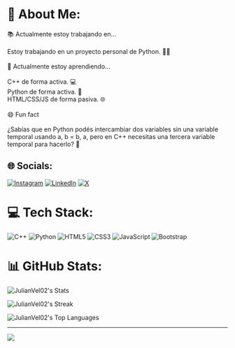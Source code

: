 # 💫 About Me:

📚 Actualmente estoy trabajando en...<br><br>Estoy trabajando en un proyecto personal de Python. 🐍✨<br><br>🌱 Actualmente estoy aprendiendo...<br><br> C++ de forma activa. 💻<br> Python de forma activa. 🐍<br> HTML/CSS/JS de forma pasiva. 🌐<br><br>😄 Fun fact<br><br>¿Sabías que en Python podés intercambiar dos variables sin una variable temporal usando a, b = b, a, pero en C++ necesitas una tercera variable temporal para hacerlo? 🤯<br>

## 🌐 Socials:

[![Instagram](https://img.shields.io/badge/Instagram-%23E4405F.svg?logo=Instagram&logoColor=white)](https://instagram.com/@kad.vzzz) [![LinkedIn](https://img.shields.io/badge/LinkedIn-%230077B5.svg?logo=linkedin&logoColor=white)](https://linkedin.com/in/matias-julian-velazquez) [![X](https://img.shields.io/badge/X-black.svg?logo=X&logoColor=white)](https://x.com/@hann_koi)

# 💻 Tech Stack:

![C++](https://img.shields.io/badge/c++-%2300599C.svg?style=for-the-badge&logo=c%2B%2B&logoColor=white) ![Python](https://img.shields.io/badge/python-3670A0?style=for-the-badge&logo=python&logoColor=ffdd54) ![HTML5](https://img.shields.io/badge/html5-%23E34F26.svg?style=for-the-badge&logo=html5&logoColor=white) ![CSS3](https://img.shields.io/badge/css3-%231572B6.svg?style=for-the-badge&logo=css3&logoColor=white) ![JavaScript](https://img.shields.io/badge/javascript-%23323330.svg?style=for-the-badge&logo=javascript&logoColor=%23F7DF1E) ![Bootstrap](https://img.shields.io/badge/bootstrap-%238511FA.svg?style=for-the-badge&logo=bootstrap&logoColor=white)

# 📊 GitHub Stats:

<!-- ![](https://github-readme-stats.vercel.app/api?username=JulianVel02&theme=merko&hide_border=false&include_all_commits=false&count_private=false)<br/> -->

![JulianVel02's Stats](https://github-readme-stats.vercel.app/api?username=JulianVel02&theme=merko&show_icons=true&hide_border=true&count_private=true)<br/>

![JulianVel02's Streak](https://github-readme-streak-stats.herokuapp.com/?user=JulianVel02&theme=merko&hide_border=true)<br/>

![JulianVel02's Top Languages](https://github-readme-stats.vercel.app/api/top-langs/?username=JulianVel02&theme=merko&show_icons=true&hide_border=true&layout=compact)

<!-- ![](https://github-readme-streak-stats.herokuapp.com/?user=JulianVel02&theme=merko&hide_border=false)<br/>
![](https://github-readme-stats.vercel.app/api/top-langs/?username=JulianVel02&theme=merko&hide_border=false&include_all_commits=false&count_private=false&layout=compact) -->

---

[![](https://visitcount.itsvg.in/api?id=JulianVel02&icon=2&color=0)](https://visitcount.itsvg.in)

<!-- Proudly created with GPRM ( https://gprm.itsvg.in ) -->
